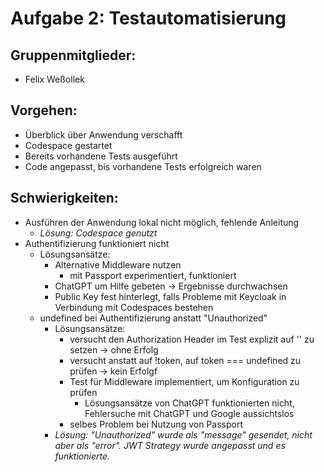 # Aufgabe 2: Testautomatisierung

## Gruppenmitglieder:
- Felix Weßollek

## Vorgehen:
- Überblick über Anwendung verschafft
- Codespace gestartet
- Bereits vorhandene Tests ausgeführt
- Code angepasst, bis vorhandene Tests erfolgreich waren

## Schwierigkeiten:
- Ausführen der Anwendung lokal nicht möglich, fehlende Anleitung
    - *Lösung: Codespace genutzt*
- Authentifizierung funktioniert nicht
    - Lösungsansätze:
        - Alternative Middleware nutzen
            - mit Passport experimentiert, funktioniert
        - ChatGPT um Hilfe gebeten -> Ergebnisse durchwachsen
        - Public Key fest hinterlegt, falls Probleme mit Keycloak in Verbindung mit Codespaces bestehen
    - undefined bei Authentifizierung anstatt "Unauthorized"
        - Lösungsansätze:
            - versucht den Authorization Header im Test explizit auf '' zu setzen -> ohne Erfolg
            - versucht anstatt auf !token, auf token === undefined zu prüfen -> kein Erfolgf
            - Test für Middleware implementiert, um Konfiguration zu prüfen 
                - Lösungsansätze von ChatGPT funktionierten nicht, Fehlersuche mit ChatGPT und Google aussichtslos
            - selbes Problem bei Nutzung von Passport
        - *Lösung: "Unauthorized" wurde als "message" gesendet, nicht aber als "error". JWT Strategy wurde angepasst und es funktionierte.*

